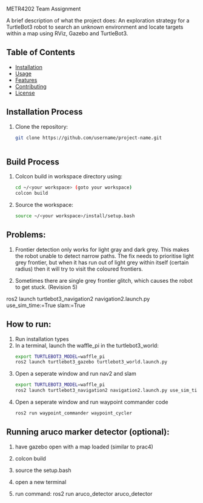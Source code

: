 METR4202 Team Assignment
 
A brief description of what the project does: 
An exploration strategy for a TurtleBot3 robot to search an unknown environment and locate 
targets within a map using RViz, Gazebo and TurtleBot3.

## Table of Contents
- [Installation](#installation)
- [Usage](#usage)
- [Features](#features)
- [Contributing](#contributing)
- [License](#license)

## Installation Process
1. Clone the repository:
   ```bash
   git clone https://github.com/username/project-name.git



## Build Process
1. Colcon build in workspace directory using:
   ```bash
   cd ~/<your workspace> (goto your workspace)
   colcon build
   ```
3. Source the workspace:
   ```bash
   source ~/<your workspace>/install/setup.bash
   ```
## Problems:
1. Frontier detection only works for light gray and dark grey. This makes the robot unable to detect narrow paths. The fix needs to prioritise light grey frontier, but when it has run out of light grey within itself (certain radius) then it will try to visit the coloured frontiers.

2. Sometimes there are single grey frontier glitch, which causes the robot to get stuck. (Revision 5)


ros2 launch turtlebot3_navigation2 navigation2.launch.py use_sim_time:=True slam:=True

## How to run:

1. Run installation types
2. In a terminal, launch the waffle_pi in the turtlebot3_world:
   ```bash
   export TURTLEBOT3_MODEL=waffle_pi
   ros2 launch turtlebot3_gazebo turtlebot3_world.launch.py
   ```
3. Open a seperate window and run nav2 and slam
   ```bash
   export TURTLEBOT3_MODEL=waffle_pi
   ros2 launch turtlebot3_navigation2 navigation2.launch.py use_sim_time:=True slam:=True

   ```
4. Open a seperate window and run waypoint commander code
   ```bash
   ros2 run waypoint_commander waypoint_cycler
   ```


## Running aruco marker detector (optional):
1. have gazebo open with a map loaded (similar to prac4)

2. colcon build

3. source the setup.bash

4. open a new terminal

5. run command:
ros2 run aruco_detector aruco_detector
